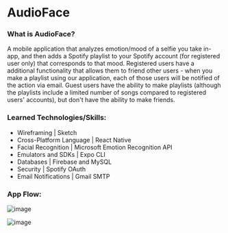 # AudioFace

### What is AudioFace?
A mobile application that analyzes emotion/mood of a selfie you take in-app, and then adds a Spotify playlist to your Spotify account (for registered user only) that corresponds to that mood. Registered users have a additional functionality that allows them to friend other users - when you make a playlist using our application, each of those users will be notified of the action via email. Guest users have the ability to make playlists (although the playlists include a limited number of songs compared to registered users' accounts), but don't have the ability to make friends.

### Learned Technologies/Skills:
* Wireframing | Sketch
* Cross-Platform Language | React Native
* Facial Recognition | Microsoft Emotion Recognition API
* Emulators and SDKs | Expo CLI
* Databases | Firebase and MySQL
* Security | Spotify OAuth
* Email Notifications | Gmail SMTP

### App Flow:

![image](https://github.com/basil-chatha/AudioFace/edit/master/Flow1.png?raw=true)

![image](https://github.com/basil-chatha/AudioFace/edit/master/Flow2.png?raw=true)
